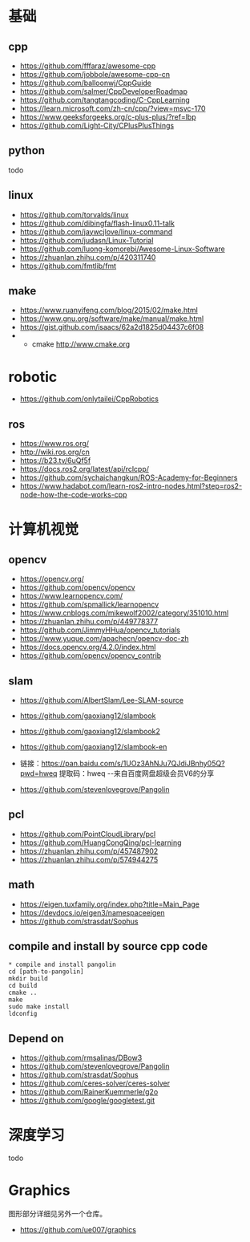 # 基础
## cpp

- https://github.com/fffaraz/awesome-cpp
- https://github.com/jobbole/awesome-cpp-cn
- https://github.com/balloonwj/CppGuide 
- https://github.com/salmer/CppDeveloperRoadmap
- https://github.com/tangtangcoding/C-CppLearning
- https://learn.microsoft.com/zh-cn/cpp/?view=msvc-170
- https://www.geeksforgeeks.org/c-plus-plus/?ref=lbp
- https://github.com/Light-City/CPlusPlusThings

## python
todo

## linux
- https://github.com/torvalds/linux
- https://github.com/dibingfa/flash-linux0.11-talk
- https://github.com/jaywcjlove/linux-command
- https://github.com/judasn/Linux-Tutorial
- https://github.com/luong-komorebi/Awesome-Linux-Software
- https://zhuanlan.zhihu.com/p/420311740
- https://github.com/fmtlib/fmt

## make 
- https://www.ruanyifeng.com/blog/2015/02/make.html
- https://www.gnu.org/software/make/manual/make.html
- https://gist.github.com/isaacs/62a2d1825d04437c6f08
- - cmake http://www.cmake.org


# robotic
- https://github.com/onlytailei/CppRobotics

## ros
- https://www.ros.org/
- http://wiki.ros.org/cn
- https://b23.tv/6uQf5f
- https://docs.ros2.org/latest/api/rclcpp/
- https://github.com/sychaichangkun/ROS-Academy-for-Beginners
- https://www.hadabot.com/learn-ros2-intro-nodes.html?step=ros2-node-how-the-code-works-cpp

# 计算机视觉
## opencv
- https://opencv.org/
- https://github.com/opencv/opencv
- https://www.learnopencv.com/
- https://github.com/spmallick/learnopencv
- https://www.cnblogs.com/mikewolf2002/category/351010.html
- https://zhuanlan.zhihu.com/p/449778377
- https://github.com/JimmyHHua/opencv_tutorials
- https://www.yuque.com/apachecn/opencv-doc-zh
- https://docs.opencv.org/4.2.0/index.html
- https://github.com/opencv/opencv_contrib

## slam
- https://github.com/AlbertSlam/Lee-SLAM-source
- https://github.com/gaoxiang12/slambook
- https://github.com/gaoxiang12/slambook2
- https://github.com/gaoxiang12/slambook-en
- 链接：https://pan.baidu.com/s/1UOz3AhNJu7QJdiJBnhy05Q?pwd=hweq 
提取码：hweq 
--来自百度网盘超级会员V6的分享

- https://github.com/stevenlovegrove/Pangolin


##  pcl

- https://github.com/PointCloudLibrary/pcl
- https://github.com/HuangCongQing/pcl-learning
- https://zhuanlan.zhihu.com/p/457487902
- https://zhuanlan.zhihu.com/p/574944275

## math
- https://eigen.tuxfamily.org/index.php?title=Main_Page 
- https://devdocs.io/eigen3/namespaceeigen
- https://github.com/strasdat/Sophus


## compile and install by source cpp code 
```
* compile and install pangolin
cd [path-to-pangolin]
mkdir build
cd build
cmake ..
make 
sudo make install 
ldconfig
```

## Depend on
- https://github.com/rmsalinas/DBow3
- https://github.com/stevenlovegrove/Pangolin
- https://github.com/strasdat/Sophus
- https://github.com/ceres-solver/ceres-solver
- https://github.com/RainerKuemmerle/g2o
- https://github.com/google/googletest.git



# 深度学习
todo
# Graphics
图形部分详细见另外一个仓库。
- https://github.com/ue007/graphics


